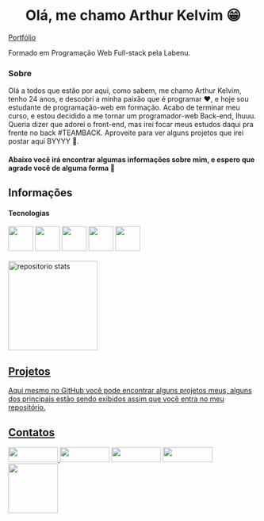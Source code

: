 <h1 align="center">Olá, me chamo Arthur Kelvim 😁 </h1>

<div>
  <a href="https://portfolio-arthur-kelvim.surge.sh/" target="_Blank">Portfólio</a>
  <p>Formado em Programação Web Full-stack pela Labenu.</p>
</div>

<div>
  <h3>Sobre</h3>
  <p>Olá a todos que estão por aqui, como sabem, me chamo Arthur Kelvim, tenho 24 anos, e descobri a minha paixão que é programar ❤, e hoje sou estudante de programação-web em formação. Acabo de terminar meu curso, e estou decidido a me tornar um programador-web Back-end, Ihuuu. Queria dizer que adorei o front-end, mas irei focar meus estudos daqui pra frente no back #TEAMBACK. Aproveite para ver alguns projetos que irei postar aqui BYYYY 🤯. </p>
  
   <h4>Abaixo você irá encontrar algumas informações sobre mim, e espero que agrade você de alguma forma 🤩</h4>
  
  ## Informações
 <div>
    <h4>Tecnologias</h4>
      <img src="https://cdn.jsdelivr.net/gh/devicons/devicon/icons/html5/html5-original.svg"  width="50" />
      <img src="https://cdn.jsdelivr.net/gh/devicons/devicon/icons/css3/css3-original.svg" width="50" />
      <img src="https://cdn.jsdelivr.net/gh/devicons/devicon/icons/javascript/javascript-plain.svg" width="50" />
      <img src="https://cdn.jsdelivr.net/gh/devicons/devicon/icons/react/react-original-wordmark.svg" width="50"/>
      <img src="https://cdn.jsdelivr.net/gh/devicons/devicon/icons/nodejs/nodejs-original.svg" width="50"/>
 </div>
  </br>
  
<div align="left">
  <a href="https://github.com/Arthur-Kelvim">
  <img height="180em" alt="repositorio stats" src="https://github-readme-stats.vercel.app/api?username=artkelv&show_icons=true&theme=dark&include_all_commits=true&count_private=true"/>
</div>
  
  ## Projetos 
  
  <div>
    <p>Aqui mesmo no GitHub você pode encontrar alguns projetos meus, alguns dos principais estão sendo exibidos assim que você entra no meu repositório.</p>
  </div>
  
  ## Contatos
  
<div id="contatos">
   <a href="https://tinyurl.com/485n6euf"><img src="https://img.shields.io/badge/WhatsApp-25D366?style=for-the-badge&logo=whatsapp&logoColor=white" width="100" height="30">
   <a href="mailto:kelvimarthur@gmail.com"><img src="https://img.shields.io/badge/Gmail-D14836?style=for-the-badge&logo=gmail&logoColor=white"  width="100" height="30"></a>
   <a href="https://www.linkedin.com/in/arthur-kelvim-780068213/"><img src="https://img.shields.io/badge/LinkedIn-0077B5?style=for-the-badge&logo=linkedin&logoColor=white"  width="100" height="30"></a>
   <a href="https://github.com/artkelv"><img src="https://img.shields.io/badge/GitHub-100000?style=for-the-badge&logo=github&logoColor=white"  width="100" height="30"></a>
</div>
  
  <img src="https://user-images.githubusercontent.com/85260996/157980042-8cbe81eb-ac53-4c57-b7db-1a41172004ea.png" width="100">


